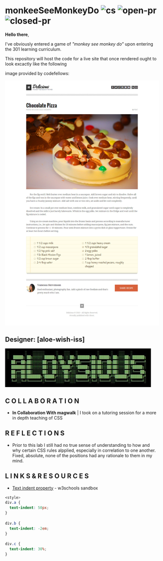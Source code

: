 # monkeeSeeMonkeyDo ![cs](https://img.shields.io/github/license/AL0YSI0US/monkeeSeeMonkeyDo) ![open-pr](https://img.shields.io/github/issues-pr-raw/AL0YSI0US/monkeeSeeMonkeyDo) ![closed-pr](https://img.shields.io/github/issues-pr-closed/AL0YSI0US/monkeeSeeMonkeyDo)

**Hello there**,

I've obviously entered a game of *"monkey see monkey do"* upon entering the 301 learning curriculum.

This repository will host the code for a live site that once rendered ought to look excactly like the following

image provided by codefellows:

![](https://github.com/AL0YSI0US/monkeeSeeMonkeyDo/blob/main/img/PREVIEW.png?raw=true)

## Designer: [aloe-wish-iss]

![banner](https://github.com/AL0YSI0US/about-me/blob/main/img/bannerNameArt.JPG?raw=true)

## C O L L A B O R A T I O N

+ **In Collaboration With magwalk** | I took on a tutoring session for a more in depth teaching of CSS

## R E F L E C T I O N S

+ Prior to this lab I still had no true sense of understanding to how and why certain CSS rules alpplied, especially in correlation to one another. Fixed, absolute, none of the positions had any rationale to them in my mind.

## L I N K S  &  R E S O U R C E S

+ [Text indent property](https://www.w3schools.com/cssref/tryit.asp?filename=trycss_text-indent) - w3schools sandbox

`````css
<style>
div.a {
  text-indent: 50px;
}

div.b {
  text-indent: -2em;
}

div.c {
  text-indent: 30%;
}
`````
